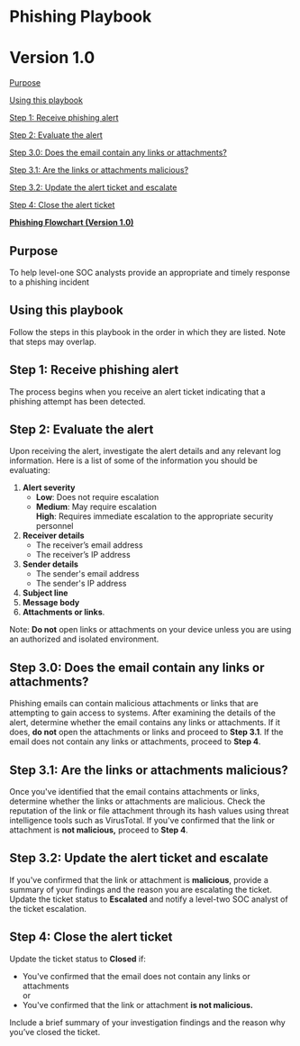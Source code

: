# Phishing Playbook

# Version 1.0

[Purpose](#purpose)

[Using this playbook](#using-this-playbook)

[Step 1: Receive phishing alert](#step-1:-receive-phishing-alert)

[Step 2: Evaluate the alert](#step-2:-evaluate-the-alert)

[Step 3.0: Does the email contain any links or attachments?](#step-3.0:-does-the-email-contain-any-links-or-attachments?)

[Step 3.1: Are the links or attachments malicious?](#step-3.1:-are-the-links-or-attachments-malicious?)

[Step 3.2: Update the alert ticket and escalate](#step-3.2:-update-the-alert-ticket-and-escalate)

[Step 4: Close the alert ticket](#step-4:-close-the-alert-ticket)

[**Phishing Flowchart (Version 1.0)**](#heading)

## 

## Purpose

To help level-one SOC analysts provide an appropriate and timely response to a phishing incident

## Using this playbook

Follow the steps in this playbook in the order in which they are listed. Note that steps may overlap.

## Step 1: Receive phishing alert

The process begins when you receive an alert ticket indicating that a phishing attempt has been detected. 

## Step 2: Evaluate the alert

Upon receiving the alert, investigate the alert details and any relevant log information. Here is a list of some of the information you should be evaluating:

1. **Alert severity**  
   * **Low**: Does not require escalation  
   * **Medium**: May require escalation  
     **High**: Requires immediate escalation to the appropriate security personnel   
2. **Receiver details**  
   * The receiver’s email address   
   * The receiver’s IP address  
3. **Sender details**  
   * The sender's email address  
   * The sender's IP address   
4. **Subject line**   
5. **Message body**   
6. **Attachments or links**. 

Note: **Do not** open links or attachments on your device unless you are using an authorized and isolated environment.

## Step 3.0: Does the email contain any links or attachments?

Phishing emails can contain malicious attachments or links that are attempting to gain access to systems. After examining the details of the alert, determine whether the email contains any links or attachments. If it does, **do not** open the attachments or links and proceed to **Step 3.1**. If the email does not contain any links or attachments, proceed to **Step 4**.

## Step 3.1: Are the links or attachments malicious?

Once you've identified that the email contains attachments or links, determine whether the links or attachments are malicious. Check the reputation of the link or file attachment through its hash values using threat intelligence tools such as VirusTotal. If you've confirmed that the link or attachment is **not malicious,** proceed to **Step 4**. 

## Step 3.2: Update the alert ticket and escalate

If you've confirmed that the link or attachment is **malicious**, provide a summary of your findings and the reason you are escalating the ticket. Update the ticket status to **Escalated** and notify a level-two SOC analyst of the ticket escalation.

## Step 4: Close the alert ticket

Update the ticket status to **Closed** if:

* You've confirmed that the email does not contain any links or attachments  
  or  
* You've confirmed that the link or attachment **is not malicious.**

Include a brief summary of your investigation findings and the reason why you’ve closed the ticket. 
